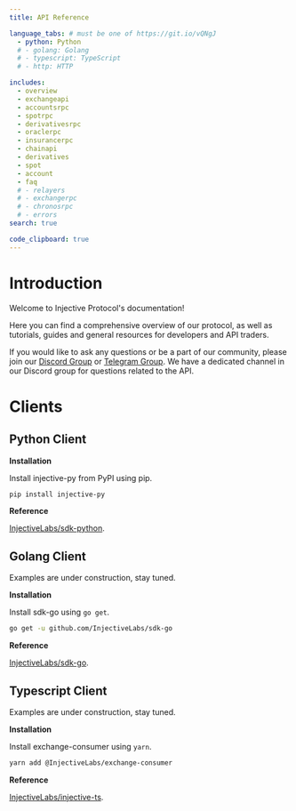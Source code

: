 ```yaml
---
title: API Reference

language_tabs: # must be one of https://git.io/vQNgJ
  - python: Python
  # - golang: Golang
  # - typescript: TypeScript
  # - http: HTTP

includes:
  - overview
  - exchangeapi
  - accountsrpc
  - spotrpc
  - derivativesrpc
  - oraclerpc
  - insurancerpc
  - chainapi
  - derivatives
  - spot
  - account
  - faq
  # - relayers
  # - exchangerpc
  # - chronosrpc
  # - errors
search: true

code_clipboard: true
---
```


# Introduction

Welcome to Injective Protocol's documentation!

Here you can find a comprehensive overview of our protocol, as well as tutorials, guides and general resources for developers and API traders.

If you would like to ask any questions or be a part of our community, please join our [Discord Group](discord.gg/injective) or [Telegram Group](https://t.me/InjectiveAPI). We have a dedicated channel in our Discord group for questions related to the API.


# Clients

## Python Client
**Installation**

Install injective-py from PyPI using pip.

```bash
pip install injective-py
```

**Reference**

[InjectiveLabs/sdk-python](https://github.com/InjectiveLabs/sdk-python).


## Golang Client
Examples are under construction, stay tuned.

**Installation**

Install sdk-go using `go get`.

```bash
go get -u github.com/InjectiveLabs/sdk-go
```

**Reference**

[InjectiveLabs/sdk-go](https://github.com/InjectiveLabs/sdk-go).

<!-- [comment]: <> (TODO: implement)
See the examples folder for simple Golang examples. -->


## Typescript Client
Examples are under construction, stay tuned.

**Installation**

Install exchange-consumer using `yarn`.

```bash
yarn add @InjectiveLabs/exchange-consumer
```

**Reference**

[InjectiveLabs/injective-ts](https://github.com/InjectiveLabs/injective-ts/tree/master/packages/exchange-consumer).
